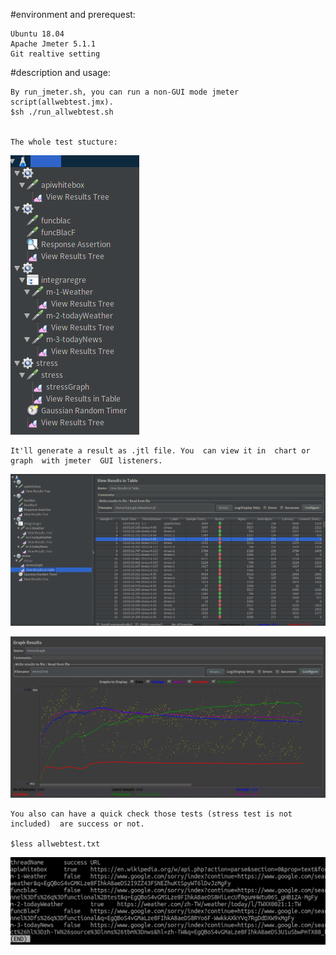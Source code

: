 #environment and prerequest:
	
	Ubuntu 18.04
	Apache Jmeter 5.1.1
 	Git realtive setting


#description and usage:

    By run_jmeter.sh, you can run a non-GUI mode jmeter script(allwebtest.jmx).
	$sh ./run_allwebtest.sh


    The whole test stucture:

![](https://raw.githubusercontent.com/k-eeer/jmetertest/master/testStructure.png?token=AI7IU7Y2LVENVOPCFH4VIJC56ODAU)


    It'll generate a result as .jtl file. You  can view it in  chart or graph  with jmeter  GUI listeners.

![](https://raw.githubusercontent.com/k-eeer/jmetertest/master/resultChart.png?token=AI7IU7YWXPVOBAHK3XU2PQC56OCOS)

![](https://raw.githubusercontent.com/k-eeer/jmetertest/master/stressGraph.png?token=AI7IU7YKMH22OJ4F65HWBLK56ODF4)



    You also can have a quick check those tests (stress test is not included)  are success or not.

    $less allwebtest.txt

![](https://raw.githubusercontent.com/k-eeer/jmetertest/master/quickResult.png?token=AI7IU764WIO6QTXAFFZJLBK56ODIS)





